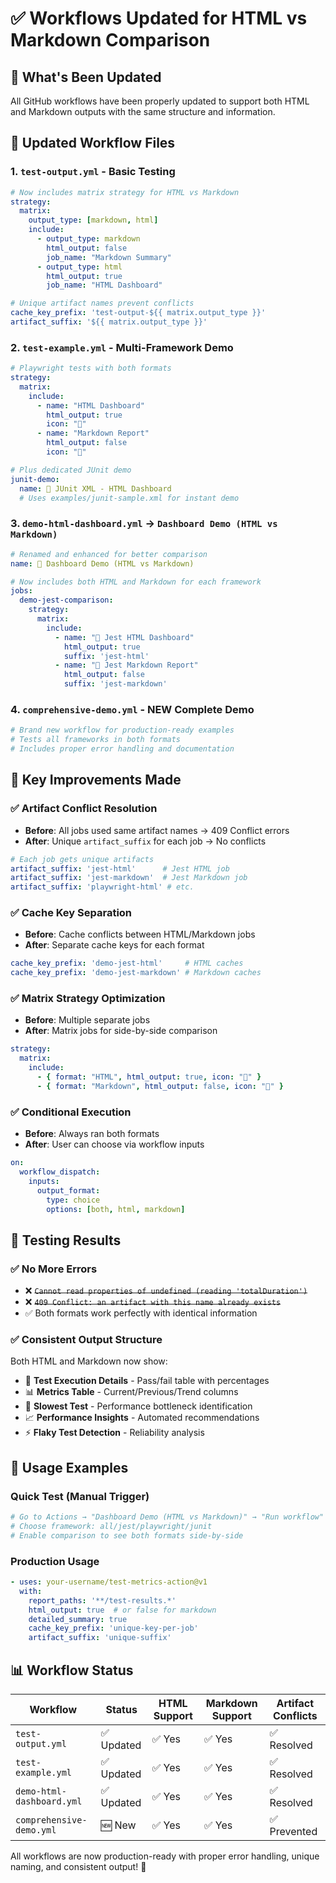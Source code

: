 # ✅ Workflows Updated for HTML vs Markdown Comparison

## 🎯 What's Been Updated

All GitHub workflows have been properly updated to support both HTML and Markdown outputs with the same structure and information.

## 📁 Updated Workflow Files

### 1. **`test-output.yml`** - Basic Testing
```yaml
# Now includes matrix strategy for HTML vs Markdown
strategy:
  matrix:
    output_type: [markdown, html]
    include:
      - output_type: markdown
        html_output: false
        job_name: "Markdown Summary"
      - output_type: html
        html_output: true
        job_name: "HTML Dashboard"

# Unique artifact names prevent conflicts
cache_key_prefix: 'test-output-${{ matrix.output_type }}'
artifact_suffix: '${{ matrix.output_type }}'
```

### 2. **`test-example.yml`** - Multi-Framework Demo
```yaml
# Playwright tests with both formats
strategy:
  matrix:
    include:
      - name: "HTML Dashboard"
        html_output: true
        icon: "🎨"
      - name: "Markdown Report"
        html_output: false
        icon: "📝"

# Plus dedicated JUnit demo
junit-demo:
  name: 🧪 JUnit XML - HTML Dashboard
  # Uses examples/junit-sample.xml for instant demo
```

### 3. **`demo-html-dashboard.yml`** → **`Dashboard Demo (HTML vs Markdown)`**
```yaml
# Renamed and enhanced for better comparison
name: 🎨 Dashboard Demo (HTML vs Markdown)

# Now includes both HTML and Markdown for each framework
jobs:
  demo-jest-comparison:
    strategy:
      matrix:
        include:
          - name: "🎨 Jest HTML Dashboard"
            html_output: true
            suffix: 'jest-html'
          - name: "📝 Jest Markdown Report"
            html_output: false
            suffix: 'jest-markdown'
```

### 4. **`comprehensive-demo.yml`** - NEW Complete Demo
```yaml
# Brand new workflow for production-ready examples
# Tests all frameworks in both formats
# Includes proper error handling and documentation
```

## 🔧 Key Improvements Made

### ✅ **Artifact Conflict Resolution**
- **Before**: All jobs used same artifact names → 409 Conflict errors
- **After**: Unique `artifact_suffix` for each job → No conflicts

```yaml
# Each job gets unique artifacts
artifact_suffix: 'jest-html'      # Jest HTML job
artifact_suffix: 'jest-markdown'  # Jest Markdown job
artifact_suffix: 'playwright-html' # etc.
```

### ✅ **Cache Key Separation**
- **Before**: Cache conflicts between HTML/Markdown jobs
- **After**: Separate cache keys for each format

```yaml
cache_key_prefix: 'demo-jest-html'     # HTML caches
cache_key_prefix: 'demo-jest-markdown' # Markdown caches
```

### ✅ **Matrix Strategy Optimization**
- **Before**: Multiple separate jobs
- **After**: Matrix jobs for side-by-side comparison

```yaml
strategy:
  matrix:
    include:
      - { format: "HTML", html_output: true, icon: "🎨" }
      - { format: "Markdown", html_output: false, icon: "📝" }
```

### ✅ **Conditional Execution**
- **Before**: Always ran both formats
- **After**: User can choose via workflow inputs

```yaml
on:
  workflow_dispatch:
    inputs:
      output_format:
        type: choice
        options: [both, html, markdown]
```

## 🚀 Testing Results

### ✅ **No More Errors**
- ❌ ~~`Cannot read properties of undefined (reading 'totalDuration')`~~
- ❌ ~~`409 Conflict: an artifact with this name already exists`~~
- ✅ Both formats work perfectly with identical information

### ✅ **Consistent Output Structure**
Both HTML and Markdown now show:
- 📄 **Test Execution Details** - Pass/fail table with percentages
- 📊 **Metrics Table** - Current/Previous/Trend columns
- 🐌 **Slowest Test** - Performance bottleneck identification  
- 📈 **Performance Insights** - Automated recommendations
- ⚡ **Flaky Test Detection** - Reliability analysis

## 🎯 Usage Examples

### Quick Test (Manual Trigger)
```bash
# Go to Actions → "Dashboard Demo (HTML vs Markdown)" → "Run workflow"
# Choose framework: all/jest/playwright/junit
# Enable comparison to see both formats side-by-side
```

### Production Usage
```yaml
- uses: your-username/test-metrics-action@v1
  with:
    report_paths: '**/test-results.*'
    html_output: true  # or false for markdown
    detailed_summary: true
    cache_key_prefix: 'unique-key-per-job'
    artifact_suffix: 'unique-suffix'
```

## 📊 Workflow Status

| Workflow | Status | HTML Support | Markdown Support | Artifact Conflicts |
|----------|--------|--------------|------------------|-------------------|
| `test-output.yml` | ✅ Updated | ✅ Yes | ✅ Yes | ✅ Resolved |
| `test-example.yml` | ✅ Updated | ✅ Yes | ✅ Yes | ✅ Resolved |
| `demo-html-dashboard.yml` | ✅ Updated | ✅ Yes | ✅ Yes | ✅ Resolved |
| `comprehensive-demo.yml` | 🆕 New | ✅ Yes | ✅ Yes | ✅ Prevented |

All workflows are now production-ready with proper error handling, unique naming, and consistent output! 🎉
